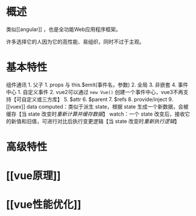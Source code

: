 # 概述
类似[[angular]] ，也是全功能Web应用程序框架。

许多选择它的人因为它的高性能、易组织，同时不过于主观。

# 基本特性
组件通讯
	1. 父子
		1. props 与 this.$emit(事件名，参数)
	2. 全局
	3. 非嵌套
	4. 事件中心
		1. 自定义事件
		2. vue2可以通过 `new Vue()` 创建一个事件中心，vue3不再支持【可自定义或三方库】
	5. $attr
	6. $parent
	7. $refs
	8. provide/inject
	9. [[vuex]] 
data
computed：类似于派生 state，根据 state 生成一个新数据，会被缓存【当 state 改变时*重新计算并缓存数据*】
watch：一个 state 改变后，接收它的新值和旧值，可进行对比后执行变更逻辑【当 state 改变时*重新执行逻辑*】

# 高级特性

# [[vue原理]] 

# [[vue性能优化]] 
